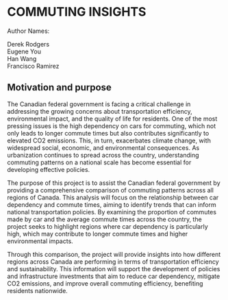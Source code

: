 # COMMUTING INSIGHTS

Author Names:

Derek Rodgers  
Eugene You  
Han Wang  
Francisco Ramirez

## Motivation and purpose

The Canadian federal government is facing a critical challenge in addressing the growing concerns about transportation efficiency, environmental impact, and the quality of life for residents. One of the most pressing issues is the high dependency on cars for commuting, which not only leads to longer commute times but also contributes significantly to elevated CO2 emissions. This, in turn, exacerbates climate change, with widespread social, economic, and environmental consequences. As urbanization continues to spread across the country, understanding commuting patterns on a national scale has become essential for developing effective policies.

The purpose of this project is to assist the Canadian federal government by providing a comprehensive comparison of commuting patterns across all regions of Canada. This analysis will focus on the relationship between car dependency and commute times, aiming to identify trends that can inform national transportation policies. By examining the proportion of commutes made by car and the average commute times across the country, the project seeks to highlight regions where car dependency is particularly high, which may contribute to longer commute times and higher environmental impacts.

Through this comparison, the project will provide insights into how different regions across Canada are performing in terms of transportation efficiency and sustainability. This information will support the development of policies and infrastructure investments that aim to reduce car dependency, mitigate CO2 emissions, and improve overall commuting efficiency, benefiting residents nationwide.

